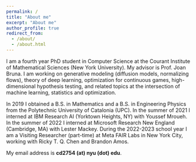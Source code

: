 ```yaml
---
permalink: /
title: "About me"
excerpt: "About me"
author_profile: true
redirect_from: 
  - /about/
  - /about.html
---
```

I am a fourth year PhD student in Computer Science at the Courant Institute of Mathematical Sciences (New York University). My advisor is Prof. Joan Bruna. I am working on generative modeling (diffusion models, normalizing flows), theory of deep learning, optimization for continuous games, high-dimensional hypothesis testing, and related topics at the intersection of machine learning, statistics and optimization. 

In 2019 I obtained a B.S. in Mathematics and a B.S. in Engineering Physics from the Polytechnic University of Catalonia (UPC). In the summer of 2021 I interned at IBM Research AI (Yorktown Heights, NY) with Youssef Mroueh. In the summer of 2022 I interned at Microsoft Research New England (Cambridge, MA) with Lester Mackey. During the 2022-2023 school year I am a Visiting Researcher (part-time) at Meta FAIR Labs in New York City, working with Ricky T. Q. Chen and Brandon Amos. 

My email address is **cd2754 (at) nyu (dot) edu**.
